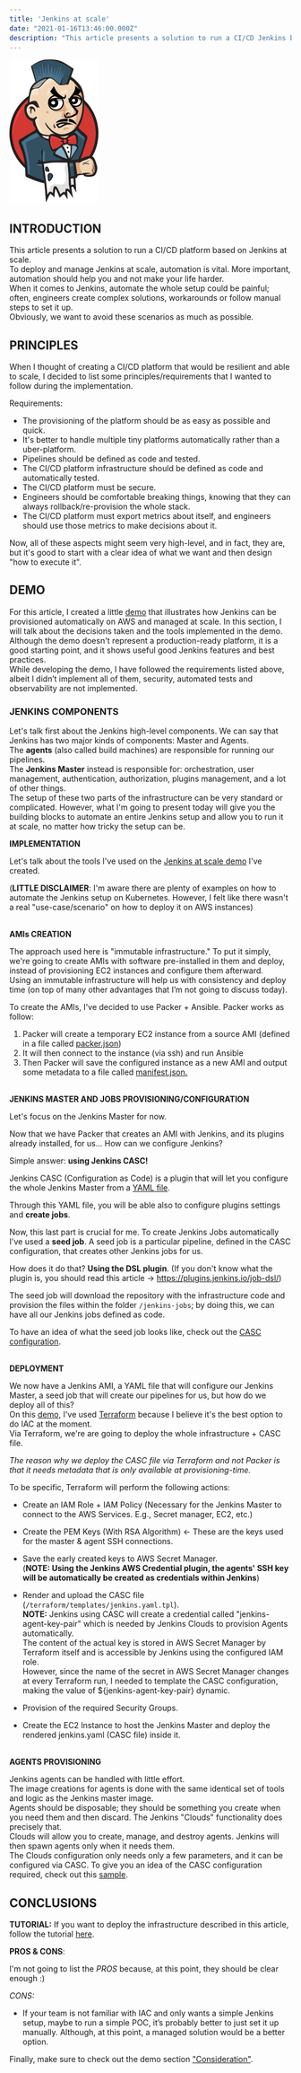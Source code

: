 ```yaml
---
title: 'Jenkins at scale'
date: "2021-01-16T13:46:00.000Z"
description: "This article presents a solution to run a CI/CD Jenkins based platform at scale. To run Jenkins at scale, automation is vital. More important, automation should help you and not make your life harder. When it comes to Jenkins ..."
---
```


!['jenkins-logo'](./jenkins-logo.png)

## INTRODUCTION

This article presents a solution to run a CI/CD platform based on Jenkins at scale.<br>
To deploy and manage Jenkins at scale, automation is vital. More important, automation should help you and not make your life harder.<br>
When it comes to Jenkins, automate the whole setup could be painful; often, engineers create complex solutions, workarounds or follow manual steps to set it up.<br>
Obviously, we want to avoid these scenarios as much as possible.<br>

## PRINCIPLES

When I thought of creating a CI/CD platform that would be resilient and able to scale, I decided to list some principles/requirements that I wanted to follow during the implementation.

Requirements:

- The provisioning of the platform should be as easy as possible and quick.
- It's better to handle multiple tiny platforms automatically rather than a uber-platform.
- Pipelines should be defined as code and tested.
- The CI/CD platform infrastructure should be defined as code and automatically tested.
- The CI/CD platform must be secure.
- Engineers should be comfortable breaking things, knowing that they can always rollback/re-provision the whole stack.
- The CI/CD platform must export metrics about itself, and engineers should use those metrics to make decisions about it.

Now, all of these aspects might seem very high-level, and in fact, they are, but it's good to start with a clear idea of what we want and then design "how to execute it".<br>


## DEMO

For this article, I created a little [demo](https://github.com/ish-xyz/jenkins-aws-platform) that illustrates how Jenkins can be provisioned automatically on AWS and managed at scale.
In this section, I will talk about the decisions taken and the tools implemented in the demo.<br>
Although the demo doesn't represent a production-ready platform, it is a good starting point, and it shows useful good Jenkins features and best practices.<br>
While developing the demo, I have followed the requirements listed above, albeit I didn’t implement all of them, security, automated tests and observability are not implemented.<br>

### JENKINS COMPONENTS

Let's talk first about the Jenkins high-level components. We can say that Jenkins has two major kinds of components: Master and Agents.<br>
The **agents** (also called build machines) are responsible for running our pipelines.<br>
The **Jenkins Master** instead is responsible for: orchestration, user management, authentication, authorization, plugins management, and a lot of other things.<br>
The setup of these two parts of the infrastructure can be very standard or complicated. However, what I'm going to present today will give you the building blocks to automate an entire Jenkins setup and allow you to run it at scale, no matter how tricky the setup can be.<br>

**IMPLEMENTATION**

Let's talk about the tools I've used on the [Jenkins at scale demo](https://github.com/ish-xyz/jenkins-aws-platform) I've created.

(**LITTLE DISCLAIMER**: I'm aware there are plenty of examples on how to automate the Jenkins setup on Kubernetes. However, I felt like there wasn't a real "use-case/scenario" on how to deploy it on AWS instances)<br><br>

**AMIs CREATION**

The approach used here is "immutable infrastructure." To put it simply, we're going to create AMIs with software pre-installed in them and deploy, instead of provisioning EC2 instances and configure them afterward.<br>
Using an immutable infrastructure will help us with consistency and deploy time (on top of many other advantages that I’m not going to discuss today).<br>

To create the AMIs, I've decided to use Packer + Ansible. Packer works as follow:

1. Packer will create a temporary EC2 instance from a source AMI (defined in a file called [packer.json](https://github.com/ish-xyz/jenkins-aws-platform/blob/1/images/master/packer.json#L4))
2. It will then connect to the instance (via ssh) and run Ansible
3. Then Packer will save the configured instance as a new AMI and output some metadata to a file called [manifest.json.](https://github.com/ish-xyz/jenkins-aws-platform/blob/1/images/agents/default/manifest.json)<br><br>


**JENKINS MASTER AND JOBS PROVISIONING/CONFIGURATION**

Let's focus on the Jenkins Master for now.<br>

Now that we have Packer that creates an AMI with Jenkins, and its plugins already installed, for us... How can we configure Jenkins?<br>

Simple answer: **using Jenkins CASC!**<br>

Jenkins CASC (Configuration as Code) is a plugin that will let you configure the whole Jenkins Master from a [YAML file](https://github.com/ish-xyz/jenkins-aws-platform/blob/1/terraform/templates/jenkins-casc.yaml.tpl).<br>

Through this YAML file, you will be able also to configure plugins settings and **create jobs**.<br>

Now, this last part is crucial for me. To create Jenkins Jobs automatically I've used a **seed job**. A seed job is a particular pipeline, defined in the CASC configuration, that creates other Jenkins jobs for us.<br>

How does it do that? **Using the DSL plugin**. (If you don't know what the plugin is, you should read this article -> https://plugins.jenkins.io/job-dsl/)<br>

The seed job will download the repository with the infrastructure code and provision the files within the folder `/jenkins-jobs`; by doing this, we can have all our Jenkins jobs defined as code.

To have an idea of what the seed job looks like, check out the [CASC configuration](https://github.com/ish-xyz/jenkins-aws-platform/blob/1/terraform/templates/jenkins-casc.yaml.tpl#L84).<br><br>


**DEPLOYMENT**

We now have a Jenkins AMI, a YAML file that will configure our Jenkins Master, a seed job that will create our pipelines for us, but how do we deploy all of this?<br>
On this [demo](https://github.com/ish-xyz/jenkins-aws-platform/tree/1), I've used [Terraform](https://terraform.io) because I believe it's the best option to do IAC at the moment.<br>
Via Terraform, we're are going to deploy the whole infrastructure + CASC file.<br>

*The reason why we deploy the CASC file via Terraform and not Packer is that it needs metadata that is only available at provisioning-time.*<br>

To be specific, Terraform will perform the following actions:<br>

- Create an IAM Role + IAM Policy (Necessary for the Jenkins Master to connect to the AWS Services. E.g., Secret manager, EC2, etc.)<br>

- Create the PEM Keys (With RSA Algorithm) <- These are the keys used for the master & agent SSH connections.<br>

- Save the early created keys to AWS Secret Manager.<br>
  (**NOTE: Using the Jenkins AWS Credential plugin, the agents' SSH key will be automatically be created as credentials within Jenkins**)<br>

- Render and upload the CASC file (`/terraform/templates/jenkins.yaml.tpl`).<br>
  **NOTE:** Jenkins using CASC will create a credential called "jenkins-agent-key-pair" which is needed by Jenkins Clouds to provision Agents automatically.<br>
  The content of the actual key is stored in AWS Secret Manager by Terraform itself and is accessible by Jenkins using the configured IAM role.<br>
  However, since the name of the secret in AWS Secret Manager changes at every Terraform run, I needed to template the CASC configuration, making the value of ${jenkins-agent-key-pair} dynamic.<br>

- Provision of the required Security Groups.

- Create the EC2 Instance to host the Jenkins Master and deploy the rendered jenkins.yaml (CASC file) inside it.<br><br>


**AGENTS PROVISIONING**

Jenkins agents can be handled with little effort.<br>
The image creations for agents is done with the same identical set of tools and logic as the Jenkins master image.<br>
Agents should be disposable; they should be something you create when you need them and then discard. The Jenkins "Clouds" functionality does precisely that.<br>
Clouds will allow you to create, manage, and destroy agents. Jenkins will then spawn agents only when it needs them.<br>
The Clouds configuration only needs only a few parameters, and it can be configured via CASC. To give you an idea of the CASC configuration required, check out this [sample](https://github.com/ish-xyz/jenkins-aws-platform/blob/1/terraform/locals.tf#L3).<br>


## CONCLUSIONS

**TUTORIAL:** If you want to deploy the infrastructure described in this article, follow the tutorial [here](https://github.com/ish-xyz/jenkins-aws-platform/tree/1#tutorial).

**PROS & CONS**:

I'm not going to list the *PROS* because, at this point, they should be clear enough :)

*CONS:*
- If your team is not familiar with IAC and  only wants a simple Jenkins setup, maybe to run a simple POC, it’s probably better to just set it up manually. Although, at this point, a managed solution would be a better option.


Finally, make sure to check out the demo section ["Consideration"](https://github.com/ish-xyz/jenkins-aws-platform/tree/1#considerations).

